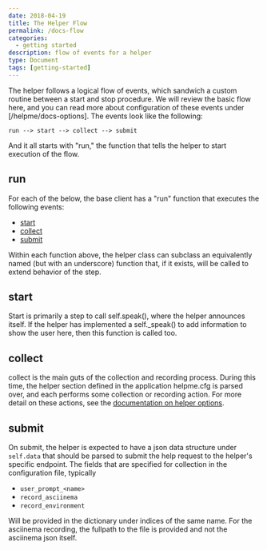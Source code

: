 ```yaml
---
date: 2018-04-19
title: The Helper Flow
permalink: /docs-flow
categories:
  - getting started
description: flow of events for a helper
type: Document
tags: [getting-started]
---
```


The helper follows a logical flow of events, which sandwich a custom routine
between a start and stop procedure. We will review the basic flow here, and you
can read more about configuration of these events under [/helpme/docs-options].
The events look like the following:

```
run --> start --> collect --> submit
```

And it all starts with "run," the function that tells the helper to start
execution of the flow.

## run
For each of the below, the base client has a "run" function that executes the
following events:

 - [start](#start)
 - [collect](#collect)
 - [submit](#submit)

Within each function above, the helper class can subclass an equivalently named
(but with an underscore) function that, if it exists, will be called to
extend behavior of the step.

## start
Start is primarily a step to call self.speak(), where the helper announces itself.
If the helper has implemented a self._speak() to add information to show the user
here, then this function is called too.

## collect
collect is the main guts of the collection and recording process. During this
time, the helper section defined in the application helpme.cfg is parsed over,
and each performs some collection or recording action. For more detail on these
actions, see the [documentation on helper options](/docs-options).

## submit
On submit, the helper is expected to have a json data structure under `self.data`
that should be parsed to submit the help request to the helper's specific endpoint.
The fields that are specified for collection in the configuration file, typically

 - `user_prompt_<name>`
 - `record_asciinema`
 - `record_environment`

Will be provided in the dictionary under indices of the same name. For the asciinema
recording, the fullpath to the file is provided and not the asciinema json itself.
